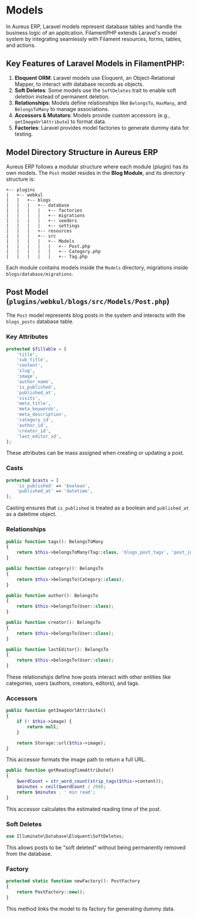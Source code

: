 # Models

In Aureus ERP, Laravel models represent database tables and handle the business logic of an application. FilamentPHP extends Laravel's model system by integrating seamlessly with Filament resources, forms, tables, and actions.

## Key Features of Laravel Models in FilamentPHP:

1. **Eloquent ORM**: Laravel models use Eloquent, an Object-Relational Mapper, to interact with database records as objects.
2. **Soft Deletes**: Some models use the `SoftDeletes` trait to enable soft deletion instead of permanent deletion.
3. **Relationships**: Models define relationships like `BelongsTo`, `HasMany`, and `BelongsToMany` to manage associations.
4. **Accessors & Mutators**: Models provide custom accessors (e.g., `getImageUrlAttribute`) to format data.
5. **Factories**: Laravel provides model factories to generate dummy data for testing.

## Model Directory Structure in Aureus ERP

Aureus ERP follows a modular structure where each module (plugin) has its own models. The `Post` model resides in the **Blog Module**, and its directory structure is:

```
+-- plugins
|   +-- webkul
|   |   +-- blogs
|   |   |   +-- database
|   |   |   |   +-- factories
|   |   |   |   +-- migrations
|   |   |   |   +-- seeders
|   |   |   |   +-- settings
|   |   |   +-- resources
|   |   |   +-- src
|   |   |   |   +-- Models
|   |   |   |   |   +-- Post.php
|   |   |   |   |   +-- Category.php
|   |   |   |   |   +-- Tag.php
```

Each module contains models inside the `Models` directory, migrations inside `blogs/database/migrations`.

## Post Model (`plugins/webkul/blogs/src/Models/Post.php`)

The `Post` model represents blog posts in the system and interacts with the `blogs_posts` database table.

### Key Attributes

```php
protected $fillable = [
    'title',
    'sub_title',
    'content',
    'slug',
    'image',
    'author_name',
    'is_published',
    'published_at',
    'visits',
    'meta_title',
    'meta_keywords',
    'meta_description',
    'category_id',
    'author_id',
    'creator_id',
    'last_editor_id',
];
```

These attributes can be mass assigned when creating or updating a post.

### Casts

```php
protected $casts = [
    'is_published' => 'boolean',
    'published_at' => 'datetime',
];
```

Casting ensures that `is_published` is treated as a boolean and `published_at` as a datetime object.

### Relationships

```php
public function tags(): BelongsToMany
{
    return $this->belongsToMany(Tag::class, 'blogs_post_tags', 'post_id', 'tag_id');
}

public function category(): BelongsTo
{
    return $this->belongsTo(Category::class);
}

public function author(): BelongsTo
{
    return $this->belongsTo(User::class);
}

public function creator(): BelongsTo
{
    return $this->belongsTo(User::class);
}

public function lastEditor(): BelongsTo
{
    return $this->belongsTo(User::class);
}
```

These relationships define how posts interact with other entities like categories, users (authors, creators, editors), and tags.

### Accessors

```php
public function getImageUrlAttribute()
{
    if (! $this->image) {
        return null;
    }

    return Storage::url($this->image);
}
```

This accessor formats the image path to return a full URL.

```php
public function getReadingTimeAttribute()
{
    $wordCount = str_word_count(strip_tags($this->content));
    $minutes = ceil($wordCount / 200);
    return $minutes . ' min read';
}
```

This accessor calculates the estimated reading time of the post.

### Soft Deletes

```php
use Illuminate\Database\Eloquent\SoftDeletes;
```

This allows posts to be "soft deleted" without being permanently removed from the database.

### Factory

```php
protected static function newFactory(): PostFactory
{
    return PostFactory::new();
}
```

This method links the model to its factory for generating dummy data.
